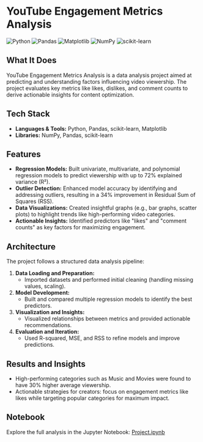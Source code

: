 # YouTube Engagement Metrics Analysis

![Python](https://img.shields.io/badge/-Python-black?style=flat-square&logo=python)
![Pandas](https://img.shields.io/badge/-Pandas-150458?style=flat-square&logo=pandas)
![Matplotlib](https://img.shields.io/badge/-Matplotlib-black?style=flat-square&logo=matplotlib)
![NumPy](https://img.shields.io/badge/-NumPy-013243?style=flat-square&logo=numpy)
![scikit-learn](https://img.shields.io/badge/-Scikit--learn-F7931E?style=flat-square&logo=scikitlearn)

## What It Does  
YouTube Engagement Metrics Analysis is a data analysis project aimed at predicting and understanding factors influencing video viewership. The project evaluates key metrics like likes, dislikes, and comment counts to derive actionable insights for content optimization.  

## Tech Stack  
- **Languages & Tools:** Python, Pandas, scikit-learn, Matplotlib  
- **Libraries:** NumPy, Pandas, scikit-learn  

## Features  
- **Regression Models:** Built univariate, multivariate, and polynomial regression models to predict viewership with up to 72% explained variance (R²).  
- **Outlier Detection:** Enhanced model accuracy by identifying and addressing outliers, resulting in a 34% improvement in Residual Sum of Squares (RSS).  
- **Data Visualizations:** Created insightful graphs (e.g., bar graphs, scatter plots) to highlight trends like high-performing video categories.  
- **Actionable Insights:** Identified predictors like "likes" and "comment counts" as key factors for maximizing engagement.  

## Architecture  
The project follows a structured data analysis pipeline:  

1. **Data Loading and Preparation:**  
   - Imported datasets and performed initial cleaning (handling missing values, scaling).  
2. **Model Development:**  
   - Built and compared multiple regression models to identify the best predictors.  
3. **Visualization and Insights:**  
   - Visualized relationships between metrics and provided actionable recommendations.  
4. **Evaluation and Iteration:**  
   - Used R-squared, MSE, and RSS to refine models and improve predictions.  

## Results and Insights  
- High-performing categories such as Music and Movies were found to have 30% higher average viewership.  
- Actionable strategies for creators: focus on engagement metrics like likes while targeting popular categories for maximum impact.  

## Notebook  
Explore the full analysis in the Jupyter Notebook: [Project.ipynb](Project.ipynb) 
